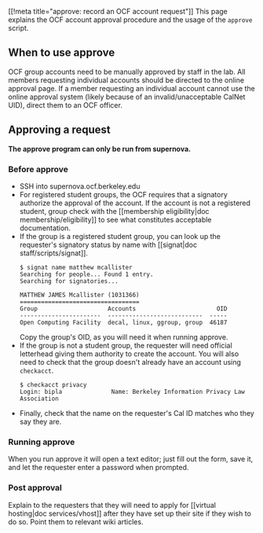 [[!meta title="approve: record an OCF account request"]]
This page explains the OCF account approval procedure and the usage of
the `approve` script.

## When to use approve
OCF group accounts need to be manually approved by staff in the lab. All
members requesting individual accounts should be directed to the online
approval page. If a member requesting an individual account cannot use
the online approval system (likely because of an invalid/unacceptable
CalNet UID), direct them to an OCF officer.

## Approving a request

**The approve program can only be run from supernova.**

### Before approve

* SSH into supernova.ocf.berkeley.edu
* For registered student groups, the OCF requires that a signatory
  authorize the approval of the account. If the account is not a
  registered student, group check with the [[membership eligibility|doc
  membership/eligibility]] to see what constitutes acceptable
  documentation.
* If the group is a registered student group, you can look up the
  requester's signatory status by name with [[signat|doc
  staff/scripts/signat]].
  ```text
  $ signat name matthew mcallister
  Searching for people... Found 1 entry.
  Searching for signatories...

  MATTHEW JAMES Mcallister (1031366)
  ==================================
  Group                    Accounts                       OID
  -----------------------  ---------------------------  -----
  Open Computing Facility  decal, linux, ggroup, group  46187
  ```
  Copy the group's OID, as you will need it when running approve.
* If the group is not a student group, the requester will need official
  letterhead giving them authority to create the account. You will also
  need to check that the group doesn't already have an account using
  `checkacct`.
  ```text
  $ checkacct privacy
  Login: bipla              Name: Berkeley Information Privacy Law Association
  ```
* Finally, check that the name on the requester's Cal ID matches who
  they say they are.


### Running approve

When you run approve it will open a text editor; just fill out the form,
save it, and let the requester enter a password when prompted.


### Post approval

Explain to the requesters that they will need to apply for [[virtual
hosting|doc services/vhost]] after they have set up their site if they
wish to do so. Point them to relevant wiki articles.
